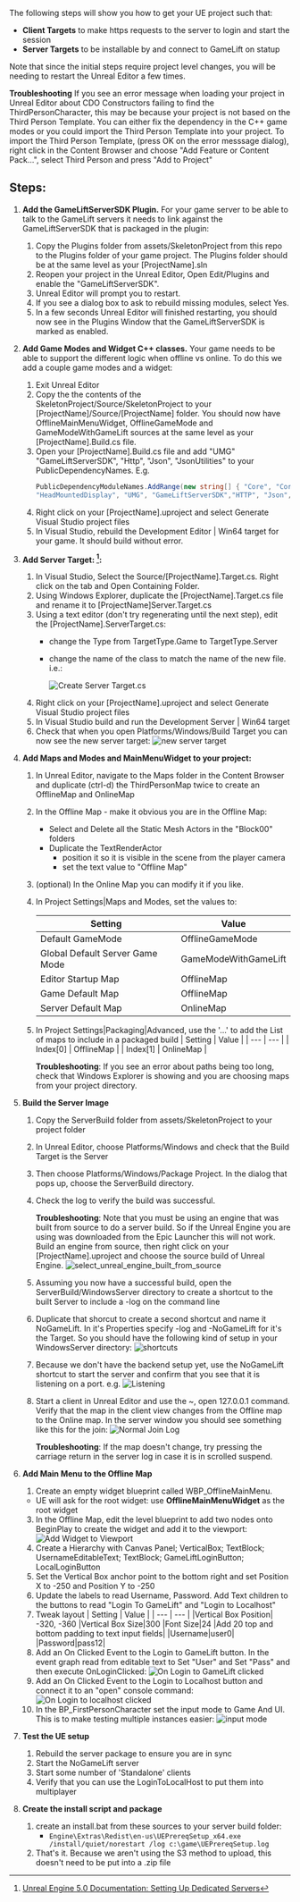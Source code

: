 The following steps will show you how to get your UE project such that:
* **Client Targets** to make https requests to the server to login and start the session
* **Server Targets** to be installable by and connect to GameLift on statup

Note that since the initial steps require project level changes, you will be needing to restart the Unreal Editor a few times.

**Troubleshooting** If you see an error message when loading your project in Unreal Editor about CDO Constructors failing to find the ThirdPersonCharacter, this may be because your project is not based on the Third Person Template.  You can either fix the dependency in the C++ game modes or you could import the Third Person Template into your project.  To import the Third Person Template, (press OK on the error messsage dialog), right click in the Content Browser and choose "Add Feature or Content Pack...", select Third Person and press "Add to Project"

## Steps:
1. **Add the GameLiftServerSDK Plugin.** For your game server to be able to talk to the GameLift servers it needs to link against the GameLiftServerSDK that is packaged in the plugin: 
   1. Copy the Plugins folder from assets/SkeletonProject from this repo to the Plugins folder of your game project.  The Plugins folder should be at the same level as your [ProjectName].sln
   2. Reopen your project in the Unreal Editor, Open Edit/Plugins and enable the "GameLiftServerSDK".
   3. Unreal Editor will prompt you to restart.
   4. If you see a dialog box to ask to rebuild missing modules, select Yes.
   5. In a few seconds Unreal Editor will finished restarting, you should now see in the Plugins Window that the GameLiftServerSDK is marked as enabled.

2. **Add Game Modes and Widget C++ classes.**  Your game needs to be able to support the different logic when offline vs online.  To do this we add a couple game modes and a widget:
   1. Exit Unreal Editor
   2. Copy the the contents of the SkeletonProject/Source/SkeletonProject to your [ProjectName]/Source/[ProjectName] folder.  You should now have  OfflineMainMenuWidget, OfflineGameMode and GameModeWithGameLift sources at the same level as your [ProjectName].Build.cs file.
   3. Open your [ProjectName].Build.cs file and add "UMG" "GameLiftServerSDK", "Http", "Json", "JsonUtilities" to your PublicDependencyNames.  E.g. 
       ```C#
       PublicDependencyModuleNames.AddRange(new string[] { "Core", "CoreUObject", "Engine", "InputCore", 
       "HeadMountedDisplay", "UMG", "GameLiftServerSDK","HTTP", "Json", "JsonUtilities"});
       ```
   4. Right click on your [ProjectName].uproject and select Generate Visual Studio project files
   5. In Visual Studio, rebuild the Development Editor | Win64 target for your game. It should build without error.
 
3. **Add Server Target: [^ue_setup_dedicated_server]:**
   1. In Visual Studio, Select the Source/[ProjectName].Target.cs.  Right click on the tab and Open Containing Folder.
   2. Using Windows Explorer, duplicate the [ProjectName].Target.cs file and rename it to [ProjectName]Server.Target.cs
   3. Using a text editor (don't try regenerating until the next step), edit the [ProjectName].ServerTarget.cs:
       * change the Type from TargetType.Game to TargetType.Server 
       * change the name of the class to match the name of the new file. i.e.:
      
         ![Create Server Target.cs](/images/create_server_target_cs.png)
   3. Right click on your [ProjectName].uproject and select Generate Visual Studio project files
   4. In Visual Studio build and run the Development Server | Win64 target
   5. Check that when you open Platforms/Windows/Build Target you can now see the new server target:
      ![new server target](/images/new_server_target.png)

4. **Add Maps and Modes and MainMenuWidget to your project:**
   1. In Unreal Editor, navigate to the Maps folder in the Content Browser and duplicate (ctrl-d) the ThirdPersonMap twice to create an OfflineMap and OnlineMap
   2. In the Offline Map - make it obvious you are in the Offline Map:
      * Select and Delete all the Static Mesh Actors in the "Block00" folders
      * Duplicate the TextRenderActor
         * position it so it is visible in the scene from the player camera
         * set the text value to "Offline Map"
   3. (optional) In the Online Map you can modify it if you like.
   4. In Project Settings|Maps and Modes, set the values to:
   
      | Setting | Value |
      | --- | --- |
      | Default GameMode | OfflineGameMode |
      | Global Default Server Game Mode | GameModeWithGameLift |
      | Editor Startup Map | OfflineMap |
      | Game Default Map | OfflineMap |
      | Server Default Map | OnlineMap |
      
   5. In Project Settings|Packaging|Advanced, use the '...' to add  the List of maps to include in a packaged build
      | Setting | Value |
      | --- | --- |
      | Index[0] | OfflineMap |
      | Index[1] | OnlineMap |
      
      **Troubleshooting**: If you see an error about paths being too long, check that Windows Explorer is showing and you are choosing maps from your project directory.

4. **Build the Server Image**
   1. Copy the ServerBuild folder from assets/SkeletonProject to your project folder
   2. In Unreal Editor, choose Platforms/Windows and check that the Build Target is the Server
   3. Then choose Platforms/Windows/Package Project.  In the dialog that pops up, choose the ServerBuild directory.
   4. Check the log to verify the build was successful.

      **Troubleshooting**: Note that you must be using an engine that was built from source to do a server build.  So if the Unreal Engine you are using was downloaded from the Epic Launcher this will not work.  Build an engine from source, then right click on your [ProjectName].uproject and choose the source build of Unreal Engine.
      ![select_unreal_engine_built_from_source](/images/select_unreal_engine_built_from_source.png)
      
   6. Assuming you now have a successful build, open the ServerBuild/WindowsServer directory to create a shortcut to the built Server to include a -log on the command line
   7. Duplicate that shorcut to create a second shortcut and name it NoGameLift.  In it's Properties specify -log and -NoGameLift for it's the Target.  So you should have the following kind of setup in your WindowsServer directory:
     ![shortcuts](/images/windows_server_directory_with_shortcuts.png)
   9. Because we don't have the backend setup yet, use the NoGameLift shortcut to start the server and confirm that you see that it is listening on a port.   e.g.
      ![Listening](/images/dedicated_server_is_listening.png)
   10. Start a client in Unreal Editor and use the ~, open 127.0.0.1 command.  Verify that the map in the client view changes from the Offline map to the Online map.  In the server window you should see something like this for the join:
      ![Normal Join Log](/images/normal_join_log.png)
  
         **Troubleshooting**: If the map doesn't change, try pressing the carriage return in the server log in case it is in scrolled suspend.

5. **Add Main Menu to the Offline Map**
   1. Create an empty widget blueprint called WBP_OfflineMainMenu.  
   * UE will ask for the root widget:  use **OfflineMainMenuWidget** as the root widget
   3. In the Offline Map, edit the level blueprint to add two nodes onto BeginPlay to create the widget and add it to the viewport:
      ![Add Widget to Viewport](/images/create_menu_and_add_to_viewport.png)
   3. Create a Hierarchy with Canvas Panel; VerticalBox; TextBlock; UsernameEditableText; TextBlock; GameLiftLoginButton; LocalLoginButton
   4. Set the Vertical Box anchor point to the bottom right and set Position X to -250 and Position Y to -250
   5. Update the labels to read Username, Password.  Add Text children to the buttons to read "Login To GameLift" and "Login to Localhost"
   6. Tweak layout
      | Setting | Value |
      | --- | --- |
      |Vertical Box Position| -320, -360
      |Vertical Box Size|300
      |Font Size|24
      |Add 20 top and bottom padding to text input fields|
      |Username|user0|
      |Password|pass12|
   7. Add an On Clicked Event to the Login to GameLift button.  In the event graph read from editable text to Set "User" and Set "Pass" and then execute OnLoginClicked:
      ![On Login to GameLift clicked](/images/on_clicked_game_lift_login.png)
   8. Add an On Clicked Event to the Login to Localhost button and connect it to an "open" console command:
      ![On Login to localhost clicked](/images/on_clicked_localhost_login.png)
   9. In the BP_FirstPersonCharacter set the input mode to Game And UI.  This is to make testing multiple instances easier:
      ![input mode](/images/bp_third_person_character_input_mode.png)
   

6. **Test the UE setup**
   1. Rebuild the server package to ensure you are in sync
   2. Start the NoGameLift server
   3. Start some number of 'Standalone' clients
   4. Verify that you can use the LoginToLocalHost to put them into multiplayer

7. **Create the install script and package**
   1. create an install.bat from these sources to your server build folder:
      * ```Engine\Extras\Redist\en-us\UEPrereqSetup_x64.exe /install/quiet/norestart /log c:\game\UEPrereqSetup.log```
   2. That's it.   Because we aren't using the S3 method to upload, this doesn't need to be put into a .zip file


[^ue_server_req]: https://docs.unrealengine.com/5.0/en-US/setting-up-dedicated-servers-in-unreal-engine/#1.requiredsetup
[^ue_setup_dedicated_server]: [Unreal Engine 5.0 Documentation: Setting Up Dedicated Servers](https://docs.unrealengine.com/5.0/en-US/setting-up-dedicated-servers-in-unreal-engine/)
[^aws_gamelift_episode_1]: [Amazon GameLift-UE4 Episode 1: Intro and Architecture Review](https://youtu.be/3_iBuko39JA)
[^aws_gamelift_episode_2]: [Amazon GameLift-UE4 Episode 2: UE4 Dedicated Server](https://youtu.be/cUcTJjqSCos)
[^aws_gamelift_episode_3]: [Amazon GameLift-UE4 Episode 3: Integrate GameLiftServer SDK with UE4](https://youtu.be/Sl_i6YIgQqg)
[^aws_gamelift_episode_4]: [Amazon GameLift-UE4 Episode 4: Testing and Uploading Server Build to GameLift](https://youtu.be/Q6kOpObWsUI)
[^aws_gamelift_episode_5]: [Amazon GameLift-UE4 Episode 5: StartGameLiftSession](https://youtu.be/\_EynplPECNk)
[^aws_gamelift_episode_6]: [Amazon GameLift-UE4 Episode 6: Amazon Cognito and API Gateway](https://youtu.be/EfIuC5-wdeo)
[^aws_gamelift_episode_7]: [Amazon GameLift-UE4 Episode 7: API Requests from the Game Client](https://youtu.be/lhABExDSpHE)
[^aws_gamelift_episode_8]: [Amazon GameLift-UE4 Episode 8: Next Steps](https://youtu.be/lwYFZFYvSgE)
